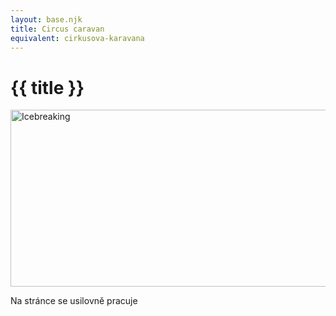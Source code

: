 ```yaml
---
layout: base.njk
title: Circus caravan
equivalent: cirkusova-karavana
---
```


# {{ title }}

<img src="/img/icebreaking-2D-positiv.png" alt="Icebreaking" width="600" height="283">

Na stránce se usilovně pracuje